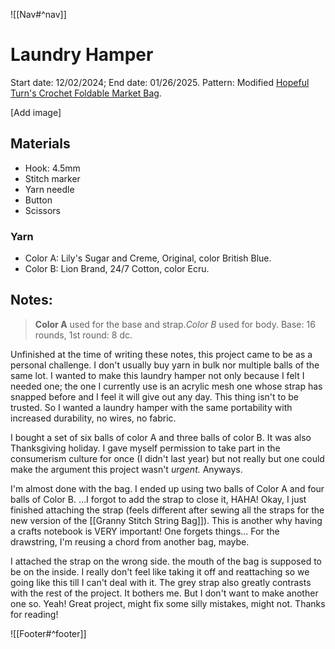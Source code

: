 ![[Nav#^nav]]

# Laundry Hamper
Start date: 12/02/2024; End date: 01/26/2025.
Pattern: Modified [Hopeful Turn's Crochet Foldable Market Bag](https://youtu.be/fRoHan83e-c?si=Y2soXvzDk_4Lecdw).

[Add image]

## Materials
- Hook: 4.5mm
- Stitch marker
- Yarn needle
- Button
- Scissors

### Yarn
- Color A: Lily's Sugar and Creme, Original, color British Blue.
- Color B: Lion Brand, 24/7 Cotton, color Ecru.

## Notes:
>**Color A** used for the base and strap.*Color B* used for body.
>Base: 16 rounds, 1st round: 8 dc.

Unfinished at the time of writing these notes, this project came to be as a personal challenge. I don't usually buy yarn in bulk nor multiple balls of the same lot. I wanted to make this laundry hamper not only because I felt I needed one; the one I currently use is an acrylic mesh one whose strap has snapped before and I feel it will give out any day. This thing isn't to be trusted. So I wanted a laundry hamper with the same portability with increased durability, no wires, no fabric.

I bought a set of six balls of color A and three balls of color B. It was also Thanksgiving holiday. I gave myself permission to take part in the consumerism culture for once (I didn't last year) but not really but one could make the argument this project wasn't *urgent.* Anyways.

I'm almost done with the bag. I ended up using two balls of Color A and four balls of Color B. ...I forgot to add the strap to close it, HAHA! Okay, I just finished attaching the strap (feels different after sewing all the straps for the new version of the [[Granny Stitch String Bag]]). This is another why having a crafts notebook is VERY important! One forgets things... For the drawstring, I'm reusing a chord from another bag, maybe.

I attached the strap on the wrong side. the mouth of the bag is supposed to be on the inside. I really don't feel like taking it off and reattaching so we going like this till I can't deal with it. The grey strap also greatly contrasts with the rest of the project. It bothers me. But I don't want to make another one so. Yeah! Great project, might fix some silly mistakes, might not. Thanks for reading!

![[Footer#^footer]]